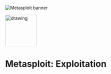 ![Metasploit banner](https://assets.tryhackme.com/room-banners/metasploit.png)

<img src="https://tryhackme-images.s3.amazonaws.com/room-icons/a67b52a437a23fbdd6a38e8b89f81a81.png" alt="drawing" width="100"/><h1> Metasploit: Exploitation </h1>
